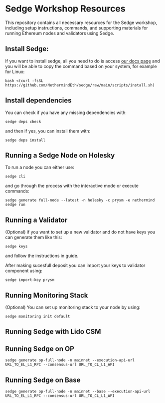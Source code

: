 # Sedge Workshop Resources

This repository contains all necessary resources for the Sedge workshop, including setup instructions, commands, and supporting materials for running Ethereum nodes and validators using Sedge.

## Install Sedge:

If you want to install sedge, all you need to do is access [our docs page](https://docs.sedge.nethermind.io) and you will be able to copy the command based on your system, for example for Linux:
```
bash <(curl -fsSL https://github.com/NethermindEth/sedge/raw/main/scripts/install.sh)
```

## Install dependencies
You can check if you have any missing dependencies with:
```
sedge deps check
```
and then if yes, you can install them with:
```
sedge deps install
```

## Running a Sedge Node on Holesky
To run a node you can either use:
```
sedge cli
```
and go through the process with the interactive mode or execute commands:
```
sedge generate full-node --latest -n holesky -c prysm -e nethermind
sedge run
```

## Running a Validator
(Optional) if you want to set up a new validator and do not have keys you can generate them like this:
```
sedge keys
```
and follow the instructions in guide.

After making sucesfull deposit you can import your keys to validator component using:
```
sedge import-key prysm
```

## Running Monitoring Stack
(Optional) You can set up monitoring stack to your node by using:
```
sedge monitoring init default
```

## Running Sedge with Lido CSM

## Running Sedge on OP
```
sedge generate op-full-node -n mainnet --execution-api-url URL_TO_EL_L1_RPC --consensus-url URL_TO_CL_L1_API
```

## Running Sedge on Base
```
sedge generate op-full-node -n mainnet --base --execution-api-url URL_TO_EL_L1_RPC --consensus-url URL_TO_CL_L1_API
```

